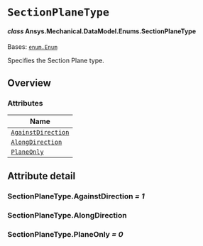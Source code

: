 # `SectionPlaneType`

<a id="ansys.mechanical.stubs.v241.Ansys.Mechanical.DataModel.Enums.SectionPlaneType"></a>

#### *class* Ansys.Mechanical.DataModel.Enums.SectionPlaneType

Bases: [`enum.Enum`](https://docs.python.org/3/library/enum.html#enum.Enum)

Specifies the Section Plane type.

<!-- !! processed by numpydoc !! -->

<a id="overview"></a>

## Overview

### Attributes

| Name |
| ------------------------------------------------------------ |
| [`AgainstDirection`](#SectionPlaneType.AgainstDirection) |
| [`AlongDirection`](#SectionPlaneType.AlongDirection) |
| [`PlaneOnly`](#SectionPlaneType.PlaneOnly) |

<a id="attribute-detail"></a>

## Attribute detail

<a id="SectionPlaneType.AgainstDirection"></a>

### SectionPlaneType.AgainstDirection *= 1*

<a id="SectionPlaneType.AlongDirection"></a>

### SectionPlaneType.AlongDirection

<a id="SectionPlaneType.PlaneOnly"></a>

### SectionPlaneType.PlaneOnly *= 0*


